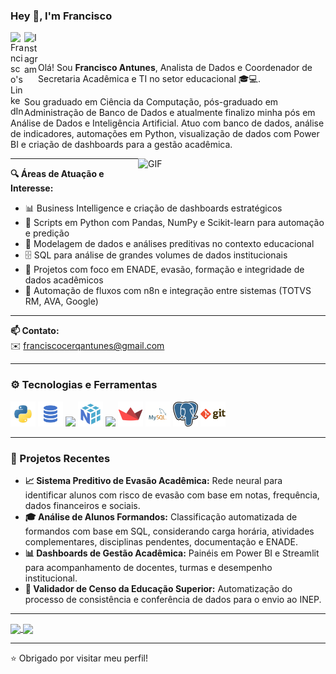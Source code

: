 ### Hey 👋, I'm Francisco

<a href="https://www.linkedin.com/in/antunesfilho/">
  <img align="left" alt="Francisco's LinkedIn" width="22px" src="https://cdn.jsdelivr.net/npm/simple-icons@v3/icons/linkedin.svg" />
</a>
<a href="https://www.instagram.com/c_antunesfilho/">
  <img align="left" alt="Instagram" width="22px" src="https://cdn.jsdelivr.net/npm/simple-icons@v3/icons/instagram.svg" />
</a>

<br />
<br />

Olá! Sou **Francisco Antunes**, Analista de Dados e Coordenador de Secretaria Acadêmica e TI no setor educacional 🎓💻.

Sou graduado em Ciência da Computação, pós-graduado em Administração de Banco de Dados e atualmente finalizo minha pós em Análise de Dados e Inteligência Artificial. Atuo com banco de dados, análise de indicadores, automações em Python, visualização de dados com Power BI e criação de dashboards para a gestão acadêmica.

<img align="right" alt="GIF" src="https://i.pinimg.com/originals/e4/26/70/e426702edf874b181aced1e2fa5c6cde.gif" width="300"/>

---

**🔍 Áreas de Atuação e Interesse:**

- 📊 Business Intelligence e criação de dashboards estratégicos
- 🐍 Scripts em Python com Pandas, NumPy e Scikit-learn para automação e predição
- 🧠 Modelagem de dados e análises preditivas no contexto educacional
- 🗄️ SQL para análise de grandes volumes de dados institucionais
- 📌 Projetos com foco em ENADE, evasão, formação e integridade de dados acadêmicos
- 🤖 Automação de fluxos com n8n e integração entre sistemas (TOTVS RM, AVA, Google)

---

**📫 Contato:**  
✉️ franciscocerqantunes@gmail.com

---

### ⚙️ Tecnologias e Ferramentas

<code><img height="40" src="https://raw.githubusercontent.com/github/explore/main/topics/python/python.png"></code>
<code><img height="40" src="https://raw.githubusercontent.com/github/explore/main/topics/sql/sql.png"></code>
<code><img height="40" src="https://raw.githubusercontent.com/github/explore/main/topics/pandas/pandas.png"></code>
<code><img height="40" src="https://raw.githubusercontent.com/github/explore/main/topics/numpy/numpy.png"></code>
<code><img height="40" src="https://raw.githubusercontent.com/github/explore/main/topics/powerbi/powerbi.png"></code>
<code><img height="40" src="https://raw.githubusercontent.com/github/explore/main/topics/streamlit/streamlit.png"></code>
<code><img height="40" src="https://raw.githubusercontent.com/github/explore/main/topics/mysql/mysql.png"></code>
<code><img height="40" src="https://raw.githubusercontent.com/github/explore/main/topics/postgresql/postgresql.png"></code>
<code><img height="40" src="https://raw.githubusercontent.com/github/explore/main/topics/git/git.png"></code>

---

### 📌 Projetos Recentes

- **📈 Sistema Preditivo de Evasão Acadêmica:** Rede neural para identificar alunos com risco de evasão com base em notas, frequência, dados financeiros e sociais.
- **🎓 Análise de Alunos Formandos:** Classificação automatizada de formandos com base em SQL, considerando carga horária, atividades complementares, disciplinas pendentes, documentação e ENADE.
- **📊 Dashboards de Gestão Acadêmica:** Painéis em Power BI e Streamlit para acompanhamento de docentes, turmas e desempenho institucional.
- **🔎 Validador de Censo da Educação Superior:** Automatização do processo de consistência e conferência de dados para o envio ao INEP.

---

<a href="https://github.com/mendaccium">
  <img align="center" src="https://github-readme-stats.vercel.app/api/top-langs/?username=mendaccium&layout=compact&hide=javascript,glsl&langs_count=8" />
</a>

<a href="https://github.com/mendaccium">
  <img align="center" src="https://github-readme-stats.vercel.app/api?username=mendaccium&show_icons=true&hide_border=true&count_private=true" />
</a>

---

⭐️ Obrigado por visitar meu perfil!
